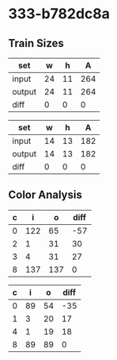 # 333-b782dc8a
## Train Sizes

|set|w|h|A|
|---|---|---|---|
|input|24|11|264|
|output|24|11|264|
|diff|0|0|0|


|set|w|h|A|
|---|---|---|---|
|input|14|13|182|
|output|14|13|182|
|diff|0|0|0|


## Color Analysis

|c|i|o|diff|
|---|---|---|---|
|0|122|65|-57|
|2|1|31|30|
|3|4|31|27|
|8|137|137|0|


|c|i|o|diff|
|---|---|---|---|
|0|89|54|-35|
|1|3|20|17|
|4|1|19|18|
|8|89|89|0|

